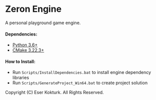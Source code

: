 # Zeron Engine
A personal playground game engine.

#### Dependencies:
- [Python 3.6+](https://www.python.org/downloads/) 
- [CMake 3.22.3+](https://cmake.org/download/) 

#### How to Install:
- Run `Scripts/InstallDependencies.bat` to install engine dependency libraries
- Run `Scripts/GenerateProject_Win64.bat` to create project solution

Copyright (C) Eser Kokturk. All Rights Reserved.